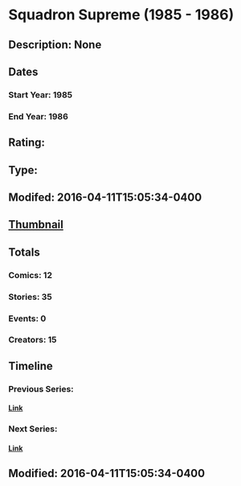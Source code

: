 # Squadron Supreme (1985 - 1986)
## Description: None
## Dates
### Start Year: 1985
### End Year: 1986
## Rating: 
## Type: 
## Modifed: 2016-04-11T15:05:34-0400
## [Thumbnail](http://i.annihil.us/u/prod/marvel/i/mg/6/b0/570bf554d816e.jpg)
## Totals
### Comics: 12
### Stories: 35
### Events: 0
### Creators: 15
## Timeline
### Previous Series: 
#### [Link]()
### Next Series: 
#### [Link]()
## Modified: 2016-04-11T15:05:34-0400
